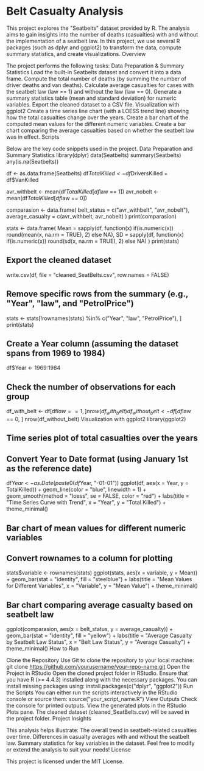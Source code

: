 # Belt Casualty Analysis

This project explores the "Seatbelts" dataset provided by R. The analysis aims to gain insights into the number of deaths (casualties) with and without the implementation of a seatbelt law. In this project, we use several R packages (such as dplyr and ggplot2) to transform the data, compute summary statistics, and create visualizations.
Overview

The project performs the following tasks:
Data Preparation & Summary Statistics
Load the built-in Seatbelts dataset and convert it into a data frame.
Compute the total number of deaths (by summing the number of driver deaths and van deaths).
Calculate average casualties for cases with the seatbelt law (law == 1) and without the law (law == 0).
Generate a summary statistics table (mean and standard deviation) for numeric variables.
Export the cleaned dataset to a CSV file.
Visualization with ggplot2
Create a time series line chart (with a LOESS trend line) showing how the total casualties change over the years.
Create a bar chart of the computed mean values for the different numeric variables.
Create a bar chart comparing the average casualties based on whether the seatbelt law was in effect.
Scripts

Below are the key code snippets used in the project.
Data Preparation and Summary Statistics
library(dplyr)
data(Seatbelts)
summary(Seatbelts)
any(is.na(Seatbelts))

df <- as.data.frame(Seatbelts)
df$TotalKilled <- df$DriversKilled + df$VanKilled

avr_withbelt <- mean(df$TotalKilled[df$law == 1])
avr_nobelt <- mean(df$TotalKilled[df$law == 0])

comparasion <- data.frame(
  belt_status = c("avr_withbelt", "avr_nobelt"),
  average_casualty = c(avr_withbelt, avr_nobelt)
)
print(comparasion)

stats <- data.frame(
  Mean = sapply(df, function(x) if(is.numeric(x)) round(mean(x, na.rm = TRUE), 2) else NA),
  SD   = sapply(df, function(x) if(is.numeric(x)) round(sd(x, na.rm = TRUE), 2) else NA)
)
print(stats)

## Export the cleaned dataset
write.csv(df, file = "cleaned_SeatBelts.csv", row.names = FALSE)

## Remove specific rows from the summary (e.g., "Year", "law", and "PetrolPrice")
stats <- stats[!rownames(stats) %in% c("Year", "law", "PetrolPrice"), ]
print(stats)

## Create a Year column (assuming the dataset spans from 1969 to 1984)
df$Year <- 1969:1984

## Check the number of observations for each group
df_with_belt <- df[df$law == 1, ]
nrow(df_with_belt)
df_without_belt <- df[df$law == 0, ]
nrow(df_without_belt)
Visualization with ggplot2
library(ggplot2)

## Time series plot of total casualties over the years
## Convert Year to Date format (using January 1st as the reference date)
df$Year <- as.Date(paste0(df$Year, "-01-01"))
ggplot(df, aes(x = Year, y = TotalKilled)) +
  geom_line(color = "blue", linewidth = 1) +
  geom_smooth(method = "loess", se = FALSE, color = "red") +
  labs(title = "Time Series Curve with Trend", x = "Year", y = "Total Killed") +
  theme_minimal()

## Bar chart of mean values for different numeric variables
## Convert rownames to a column for plotting
stats$variable <- rownames(stats)
ggplot(stats, aes(x = variable, y = Mean)) +
  geom_bar(stat = "identity", fill = "steelblue") +
  labs(title = "Mean Values for Different Variables", 
       x = "Variable",
       y = "Mean Value") +
  theme_minimal()

## Bar chart comparing average casualty based on seatbelt law
ggplot(comparasion, aes(x = belt_status, y = average_casualty)) +
  geom_bar(stat = "identity", fill = "yellow") +
  labs(title = "Average Casualty by Seatbelt Law Status", 
       x = "Belt Law Status",
       y = "Average Casualty") +
  theme_minimal()
How to Run

Clone the Repository
Use Git to clone the repository to your local machine:
git clone https://github.com/yourusername/your-repo-name.git
Open the Project in RStudio
Open the cloned project folder in RStudio. Ensure that you have R (>= 4.4.3) installed along with the necessary packages. You can install missing packages using:
install.packages(c("dplyr", "ggplot2"))
Run the Scripts
You can either run the scripts interactively in the RStudio console or source them:
source("your_script_name.R")
View Outputs
Check the console for printed outputs.
View the generated plots in the RStudio Plots pane.
The cleaned dataset (cleaned_SeatBelts.csv) will be saved in the project folder.
Project Insights

This analysis helps illustrate:
The overall trend in seatbelt-related casualties over time.
Differences in casualty averages with and without the seatbelt law.
Summary statistics for key variables in the dataset.
Feel free to modify or extend the analysis to suit your needs!
License

This project is licensed under the MIT License.
